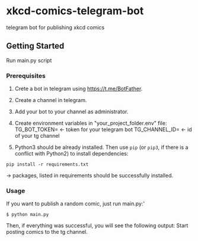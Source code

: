 # xkcd-comics-telegram-bot
telegram bot for publishing xkcd comics

## Getting Started
Run main.py script

### Prerequisites
1. Crete a bot in telegram using https://t.me/BotFather.
2. Create a channel in telegram.
3. Add your bot to your channel as administrator.
4. Create environment variables in "your_project_folder\.env" file:
   TG_BOT_TOKEN= <- token for your telegram bot
   TG_CHANNEL_ID= <- id of your tg channel
    
5. Python3 should be already installed.
   Then use `pip` (or `pip3`, if there is a conflict with Python2) to install dependencies:
```
pip install -r requirements.txt
```
   -> packages, listed in requirements should be successfully installed. 

### Usage
If you want to publish a random comic, just run main.py:'
```
$ python main.py
``` 
Then, if everything was successful, you will see the following output: 
Start posting comics to the tg channel.

